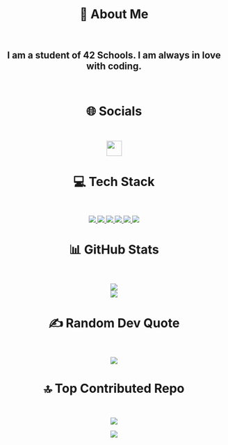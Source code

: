<h1 align="center">💫 About Me</h1><br>

<h2 align="center">I am a student of 42 Schools. I am always in love with coding.</h2><br>

<h1 align="center">🌐 Socials</h1><br>
<p align="center">
  <a href="https://instagram.com/n4zerati">
    <img src="https://img.shields.io/badge/Instagram-%23E4405F.svg?logo=Instagram&logoColor=white"  height="35">
  </a>
</p>

<h1 align="center">💻 Tech Stack</h1><br>
<p align="center">
  <a href="https://www.cprogramming.com">
    <img src="https://img.shields.io/badge/c-%2300599C.svg?style=for-the-badge&logo=c&logoColor=white"  >
  <a href="https://www.php.net">
    <img src="https://img.shields.io/badge/php-%23777BB4.svg?style=for-the-badge&logo=php&logoColor=white" >
  <a href="https://www.java.com">
    <img src="https://img.shields.io/badge/java-%23ED8B00.svg?style=for-the-badge&logo=openjdk&logoColor=white"  >
  <a href="https://html.com">
    <img src="https://img.shields.io/badge/html5-%23E34F26.svg?style=for-the-badge&logo=html5&logoColor=white"  >
  <a href="https://www.w3schools.com/css/">
    <img src="https://img.shields.io/badge/css3-%231572B6.svg?style=for-the-badge&logo=css3&logoColor=white"  >
  <a href="https://www.mysql.com">
    <img src="https://img.shields.io/badge/mysql-4479A1.svg?style=for-the-badge&logo=mysql&logoColor=white"  >
  </a>
</p>

<h1 align="center">📊 GitHub Stats</h1><br>
<p align="center">
    <img src="https://github-readme-stats.vercel.app/api?username=mehmetdonmezz&theme=dark&hide_border=false&include_all_commits=false&count_private=false"  > <br/>
    <img src="https://nirzak-streak-stats.vercel.app/?user=mehmetdonmezz&theme=dark&hide_border=false" > <br/>
</p>

<h1 align="center">✍️ Random Dev Quote</h1><br>
<p align="center">
    <img src="https://quotes-github-readme.vercel.app/api?type=horizontal&theme=gruvbox" > <br/>
</p>

<h1 align="center">🔝 Top Contributed Repo</h1><br>
<p align="center">
    <img src="https://github-contributor-stats.vercel.app/api?username=mehmetdonmezz&limit=5&theme=dark&combine_all_yearly_contributions=true" > <br/>
</p>


<p align="center">
    <img src="https://raw.githubusercontent.com/Sutil/Sutil/2b2fad3bf54522bb30c8c170591fc68ff51b69e6/github-contribution-grid-snake2.svg" > <br/>
</p>


